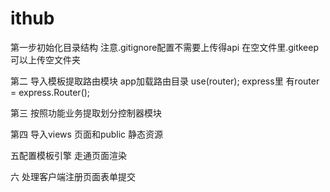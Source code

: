# ithub
第一步初始化目录结构
注意.gitignore配置不需要上传得api
在空文件里.gitkeep可以上传空文件夹

第二 
导入模板提取路由模块
app加载路由目录 use(router);
express里 有router = express.Router();

第三 按照功能业务提取划分控制器模块

第四 导入views 页面和public 静态资源

五配置模板引擎 走通页面渲染

六 处理客户端注册页面表单提交